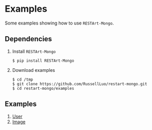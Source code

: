 # Examples

Some examples showing how to use `RESTArt-Mongo`.


## Dependencies

1. Install `RESTArt-Mongo`

    ```
    $ pip install RESTArt-Mongo
    ```

2. Download examples

    ```
    $ cd /tmp
    $ git clone https://github.com/RussellLuo/restart-mongo.git
    $ cd restart-mongo/examples
    ```


## Examples

1. [User](user)
2. [Image](image)
